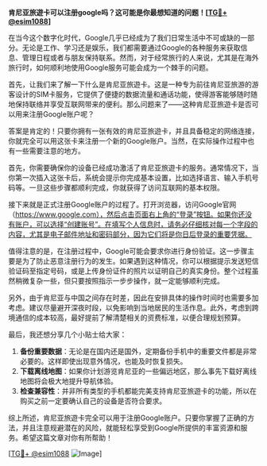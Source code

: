 **肯尼亚旅遊卡可以注册google吗？这可能是你最想知道的问题！[[TG💪+ @esim1088](https://t.me/s/esim1088)]**

在当今这个数字化时代，Google几乎已经成为了我们日常生活中不可或缺的一部分。无论是工作、学习还是娱乐，我们都需要通过Google的各种服务来获取信息、管理日程或者与朋友保持联系。然而，对于经常旅行的人来说，尤其是在海外旅行时，如何顺利地使用Google服务可能会成为一个棘手的问题。

首先，让我们来了解一下什么是肯尼亚旅遊卡。这是一种专为前往肯尼亚旅游的游客设计的SIM卡服务，它提供了便捷的数据流量和通话功能，使得游客能够随时随地保持联络并享受互联网带来的便利。那么问题来了——这种肯尼亚旅遊卡是否可以用来注册Google账户呢？

答案是肯定的！只要你拥有一张有效的肯尼亚旅遊卡，并且具备稳定的网络连接，你就完全可以用这张卡来注册一个新的Google账户。当然，在实际操作过程中也有一些需要注意的地方。

首先，你需要确保你的设备已经成功激活了肯尼亚旅遊卡的服务。通常情况下，当你第一次插入这张卡后，系统会提示你完成基本设置，比如选择语言、输入手机号码等。一旦这些步骤都顺利完成，你就获得了访问互联网的基本权限。

接下来就是正式注册Google账户的过程了。打开浏览器，访问Google官网（https://www.google.com），然后点击页面右上角的“登录”按钮。如果你还没有账户，可以选择“创建账号”。在填写个人信息时，请务必仔细核对每一个字段的内容，尤其是电子邮件地址和密码部分，因为它们将是你日后登录的重要凭据。

值得注意的是，在注册过程中，Google可能会要求你进行身份验证。这一步骤主要是为了防止恶意注册行为的发生。如果遇到这种情况，你可以根据提示发送短信验证码至指定号码，或是上传身份证件的照片以证明自己的真实身份。整个过程虽然稍微复杂一些，但只要按照指示一步步操作，就一定能够顺利完成。

另外，由于肯尼亚与中国之间存在时差，因此在安排具体的操作时间时也需要多加考虑。建议尽量避开深夜时段，以免影响到当地居民的生活作息。此外，考虑到跨境通信的成本较高，最好提前了解清楚相关的资费标准，以便合理规划预算。

最后，我还想分享几个小贴士给大家：

1. **备份重要数据**：无论是在国内还是国外，定期备份手机中的重要文件都是非常必要的。这样即使出现意外情况，也能及时恢复损失。
2. **下载离线地图**：如果你计划游览肯尼亚的一些偏远地区，那么事先下载好离线地图将会极大地提升导航体验。
3. **检查兼容性**：并非所有类型的手机都能完美支持肯尼亚旅遊卡的功能，所以在购买之前一定要确认自己的设备是否符合要求。

综上所述，肯尼亚旅遊卡完全可以用于注册Google账户。只要你掌握了正确的方法，并且注意规避潜在的风险，就能轻松享受到Google所提供的丰富资源和服务。希望这篇文章对你有所帮助！

[[TG💪+ @esim1088](https://t.me/s/esim1088) ![Image](https://i.postimg.cc/4NQfJmqS/Snipaste-2025-05-13-00-14-12.png)]
